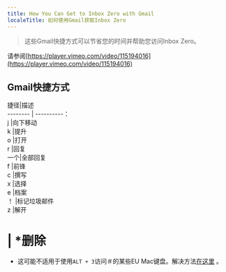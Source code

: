 ```yaml
---
title: How You Can Get to Inbox Zero with Gmail
localeTitle: 如何使用Gmail获取Inbox Zero
---
```

> 这些Gmail快捷方式可以节省您的时间并帮助您访问Inbox Zero。

请参阅[https://player.vimeo.com/video/115194016](https://player.vimeo.com/video/115194016)

## Gmail快捷方式

捷径|描述  
\-------- | ----------：  
j |向下移动  
k |提升  
o |打开  
r |回复  
一个|全部回复  
f |前锋  
c |撰写  
x |选择  
e |档案  
！ |标记垃圾邮件  
z |解开

# | \*删除

*   这可能不适用于使用`ALT + 3`访问＃的某些EU Mac键盘。解决方法[在这里](http://toodlepip.co.uk/2010/blog-2010-09-gmail-delete-key-shortcut-uk-apple-users/) 。